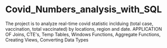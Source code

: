 # Covid_Numbers_analysis_with_SQL
The project is to analyze real-time covid statistic inclduing (total case, vaccination, total vaccinated) by locations, region and date. 
APPLICATION OF  Joins, CTE's, Temp Tables, Windows Functions, Aggregate Functions, Creating Views, Converting Data Types 
